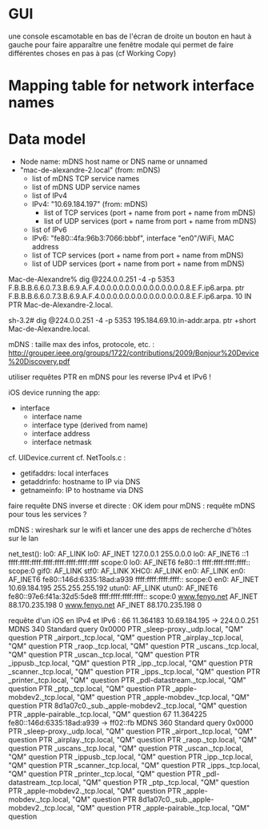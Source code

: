 # GUI

une console escamotable en bas de l'écran de droite
un bouton en haut à gauche pour faire apparaître une fenêtre modale qui permet de faire différentes choses en pas à pas (cf Working Copy)

# Mapping table for network interface names

# Data model

- Node name: mDNS host name or DNS name or unnamed
- "mac-de-alexandre-2.local" (from: mDNS)
  - list of mDNS TCP service names
  - list of mDNS UDP service names
  - list of IPv4
  - IPv4: "10.69.184.197" (from: mDNS)
    - list of TCP services (port + name from port + name from mDNS)
    - list of UDP services (port + name from port + name from mDNS)
  - list of IPv6
  - IPv6: "fe80::4fa:96b3:7066:bbbf", interface "en0"/WiFi, MAC address
  - list of TCP services (port + name from port + name from mDNS)
  - list of UDP services (port + name from port + name from mDNS)

Mac-de-Alexandre% dig @224.0.0.251 -4 -p 5353 F.B.B.B.6.6.0.7.3.B.6.9.A.F.4.0.0.0.0.0.0.0.0.0.0.0.0.0.0.8.E.F.ip6.arpa. ptr
F.B.B.B.6.6.0.7.3.B.6.9.A.F.4.0.0.0.0.0.0.0.0.0.0.0.0.0.0.8.E.F.ip6.arpa. 10 IN    PTR Mac-de-Alexandre-2.local.

sh-3.2# dig @224.0.0.251 -4 -p 5353 195.184.69.10.in-addr.arpa. ptr +short
Mac-de-Alexandre.local.

mDNS : taille max des infos, protocole, etc. : http://grouper.ieee.org/groups/1722/contributions/2009/Bonjour%20Device%20Discovery.pdf

utiliser requêtes PTR en mDNS pour les reverse IPv4 et IPv6 !

iOS device running the app:
- interface
  - interface name
  - interface type (derived from name)
  - interface address
  - interface netmask

cf. UIDevice.current
cf. NetTools.c :
- getifaddrs: local interfaces
- getaddrinfo: hostname to IP via DNS
- getnameinfo: IP to hostname via DNS

faire requête DNS inverse et directe : OK
idem pour mDNS : 
requête mDNS pour tous les services ?

mDNS : wireshark sur le wifi et lancer une des apps de recherche d'hôtes sur le lan

net_test():
lo0: AF_LINK 
lo0: AF_INET 127.0.0.1 255.0.0.0 
lo0: AF_INET6 ::1 ffff:ffff:ffff:ffff:ffff:ffff:ffff:ffff scope:0 
lo0: AF_INET6 fe80::1 ffff:ffff:ffff:ffff:: scope:0 
gif0: AF_LINK 
stf0: AF_LINK 
XHC0: AF_LINK 
en0: AF_LINK 
en0: AF_INET6 fe80::146d:6335:18ad:a939 ffff:ffff:ffff:ffff:: scope:0 
en0: AF_INET 10.69.184.195 255.255.255.192 
utun0: AF_LINK 
utun0: AF_INET6 fe80::97e6:f41a:32d5:5de8 ffff:ffff:ffff:ffff:: scope:0 
www.fenyo.net AF_INET 88.170.235.198 0 
www.fenyo.net AF_INET 88.170.235.198 0 

requête d'un iOS en IPv4 et IPv6 :
66  11.364183 10.69.184.195 → 224.0.0.251  MDNS 340 Standard query 0x0000 PTR _sleep-proxy._udp.local, "QM" question PTR _airport._tcp.local, "QM" question PTR _airplay._tcp.local, "QM" question PTR _raop._tcp.local, "QM" question PTR _uscans._tcp.local, "QM" question PTR _uscan._tcp.local, "QM" question PTR _ippusb._tcp.local, "QM" question PTR _ipp._tcp.local, "QM" question PTR _scanner._tcp.local, "QM" question PTR _ipps._tcp.local, "QM" question PTR _printer._tcp.local, "QM" question PTR _pdl-datastream._tcp.local, "QM" question PTR _ptp._tcp.local, "QM" question PTR _apple-mobdev2._tcp.local, "QM" question PTR _apple-mobdev._tcp.local, "QM" question PTR 8d1a07c0._sub._apple-mobdev2._tcp.local, "QM" question PTR _apple-pairable._tcp.local, "QM" question
67  11.364225 fe80::146d:6335:18ad:a939 → ff02::fb     MDNS 360 Standard query 0x0000 PTR _sleep-proxy._udp.local, "QM" question PTR _airport._tcp.local, "QM" question PTR _airplay._tcp.local, "QM" question PTR _raop._tcp.local, "QM" question PTR _uscans._tcp.local, "QM" question PTR _uscan._tcp.local, "QM" question PTR _ippusb._tcp.local, "QM" question PTR _ipp._tcp.local, "QM" question PTR _scanner._tcp.local, "QM" question PTR _ipps._tcp.local, "QM" question PTR _printer._tcp.local, "QM" question PTR _pdl-datastream._tcp.local, "QM" question PTR _ptp._tcp.local, "QM" question PTR _apple-mobdev2._tcp.local, "QM" question PTR _apple-mobdev._tcp.local, "QM" question PTR 8d1a07c0._sub._apple-mobdev2._tcp.local, "QM" question PTR _apple-pairable._tcp.local, "QM" question



